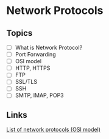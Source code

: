 # Network Protocols



## Topics

- [ ] What is Network Protocol?
- [ ] Port Forwarding
- [ ] OSI model
- [ ] HTTP, HTTPS
- [ ] FTP
- [ ] SSL/TLS
- [ ] SSH
- [ ] SMTP, IMAP, POP3

## Links

[List of network protocols (OSI model)](https://en.wikipedia.org/wiki/List_of_network_protocols_(OSI_model))